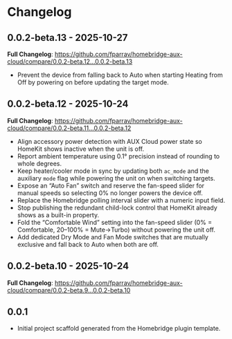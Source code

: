 # Changelog

## 0.0.2-beta.13 - 2025-10-27

**Full Changelog**: https://github.com/fparrav/homebridge-aux-cloud/compare/0.0.2-beta.12...0.0.2-beta.13

- Prevent the device from falling back to Auto when starting Heating from Off by powering on before updating the target mode.

## 0.0.2-beta.12 - 2025-10-24

**Full Changelog**: https://github.com/fparrav/homebridge-aux-cloud/compare/0.0.2-beta.11...0.0.2-beta.12

- Align accessory power detection with AUX Cloud power state so HomeKit shows inactive when the unit is off.
- Report ambient temperature using 0.1° precision instead of rounding to whole degrees.
- Keep heater/cooler mode in sync by updating both `ac_mode` and the auxiliary `mode` flag while powering the unit on when switching targets.
- Expose an “Auto Fan” switch and reserve the fan-speed slider for manual speeds so selecting 0% no longer powers the device off.
- Replace the Homebridge polling interval slider with a numeric input field.
- Stop publishing the redundant child-lock control that HomeKit already shows as a built-in property.
- Fold the “Comfortable Wind” setting into the fan-speed slider (0% = Comfortable, 20–100% = Mute→Turbo) without powering the unit off.
- Add dedicated Dry Mode and Fan Mode switches that are mutually exclusive and fall back to Auto when both are off.

## 0.0.2-beta.10 - 2025-10-24

**Full Changelog**: https://github.com/fparrav/homebridge-aux-cloud/compare/0.0.2-beta.9...0.0.2-beta.10

## 0.0.1
- Initial project scaffold generated from the Homebridge plugin template.
